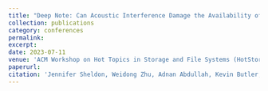 ```yaml
---
title: "Deep Note: Can Acoustic Interference Damage the Availability of Hard Disk Storage in Underwater Data Centers? (SK Hynix Best Paper Award)"
collection: publications
category: conferences
permalink: 
excerpt: 
date: 2023-07-11
venue: 'ACM Workshop on Hot Topics in Storage and File Systems (HotStorage)'
paperurl: 
citation: 'Jennifer Sheldon, Weidong Zhu, Adnan Abdullah, Kevin Butler, Md Jahidul Islam, and Sara Rampazzi. Deep Note: Can Acoustic Interference Damage the Availability of Hard Disk Storage in Underwater Data Centers? In Proceedings of the 15th ACM Workshop on Hot Topics in Storage and File Systems (HotStorage), 2023.'
---
```


